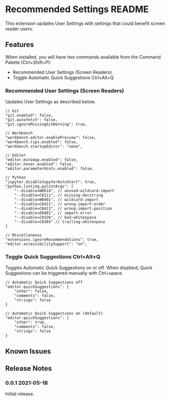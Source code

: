 # Recommended Settings README

This extension updates User Settings with settings that could benefit screen reader users.

## Features

When installed, you will have two commands available from the Command Palette (Ctrl+Shift+P):

- Recommended User Settings (Screen Readers)
- Toggle Automatic Quick Suggestions Ctrl+Alt+Q

### Recommended User Settings (Screen Readers)

Updates User Settings as described below.

```
// Git
"git.enabled": false,
"git.autofetch": false,
"git.ignoreMissingGitWarning": true,

// Workbench
"workbench.editor.enablePreview": false,
"workbench.tips.enabled": false,
"workbench.startupEditor": "none",

// Editor
"editor.minimap.enabled": false,
"editor.hover.enabled": false,
"editor.parameterHints.enabled": false,

// Python
"jupyter.disableJupyterAutoStart": true,
"python.linting.pylintArgs": [
    "--disable=W0614", // unused-wildcard-import
    "--disable=C0111", // missing-docstring
    "--disable=W0401", // wildcard-import
    "--disable=C0411", // wrong-import-order
    "--disable=C0413", // wrong-import-position
    "--disable=E0401", // import-error
    "--disable=C0326", // bad-whitespace
    "--disable=C0303" // trailing-whitespace
]

// Miscellaneous
"extensions.ignoreRecommendations": true,
"editor.accessibilitySupport": "on",
```

### Toggle Quick Suggestions Ctrl+Alt+Q

Toggles Automatic Quick Suggestions on or off. When disabled, Quick Suggestions can be triggered manually with Ctrl+space.

```
// Automatic Quick Suggestions off
"editor.quickSuggestions": {
    "other": false,
    "comments": false,
    "strings": false
}

// Automatic Quick Suggestions on (default)
"editor.quickSuggestions": {
    "other": true,
    "comments": false,
    "strings": false
}
```

## Known Issues

## Release Notes

### 0.0.1 2021-05-18

Initial release.
